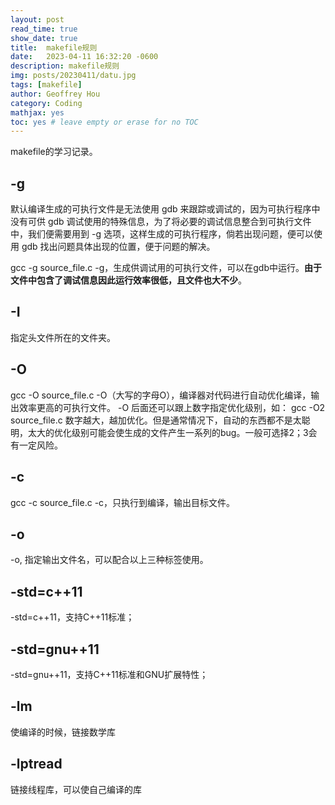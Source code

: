 ```yaml
---
layout: post
read_time: true
show_date: true
title:  makefile规则
date:   2023-04-11 16:32:20 -0600
description: makefile规则
img: posts/20230411/datu.jpg 
tags: [makefile]
author: Geoffrey Hou
category: Coding
mathjax: yes
toc: yes # leave empty or erase for no TOC
---
```


<head>
    <script src="https://cdn.mathjax.org/mathjax/latest/MathJax.js?config=TeX-AMS-MML_HTMLorMML" type="text/javascript"></script>
    <script type="text/x-mathjax-config">
        MathJax.Hub.Config({
            tex2jax: {
            skipTags: ['script', 'noscript', 'style', 'textarea', 'pre'],
            inlineMath: [['$','$']]
            }
        });
    </script>
</head>

makefile的学习记录。


## -g

默认编译生成的可执行文件是无法使用 gdb 来跟踪或调试的，因为可执行程序中没有可供 gdb 调试使用的特殊信息，为了将必要的调试信息整合到可执行文件中，我们便需要用到 -g 选项，这样生成的可执行程序，倘若出现问题，便可以使用 gdb 找出问题具体出现的位置，便于问题的解决。

gcc -g source_file.c 
-g，生成供调试用的可执行文件，可以在gdb中运行。**由于文件中包含了调试信息因此运行效率很低，且文件也大不少**。

## -I

指定头文件所在的文件夹。

## -O

gcc -O source_file.c
-O（大写的字母O），编译器对代码进行自动优化编译，输出效率更高的可执行文件。
-O 后面还可以跟上数字指定优化级别，如：
gcc -O2 source_file.c
数字越大，越加优化。但是通常情况下，自动的东西都不是太聪明，太大的优化级别可能会使生成的文件产生一系列的bug。一般可选择2；3会有一定风险。

## -c

gcc -c source_file.c
-c，只执行到编译，输出目标文件。

## -o

-o, 指定输出文件名，可以配合以上三种标签使用。

## -std=c++11

-std=c++11，支持C++11标准；

## -std=gnu++11

-std=gnu++11，支持C++11标准和GNU扩展特性；

## -lm

使编译的时候，链接数学库

## -lptread 

链接线程库，可以使自己编译的库
